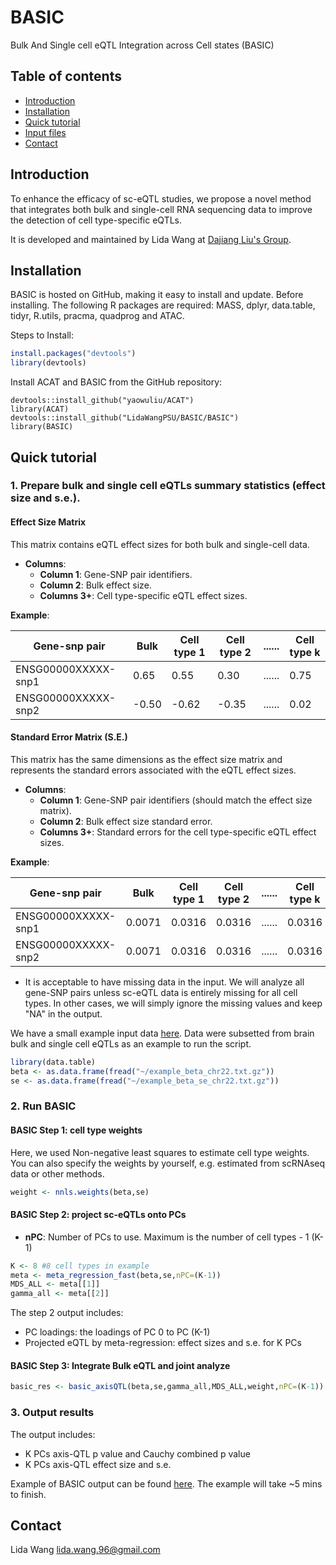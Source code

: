 # BASIC
Bulk And Single cell eQTL Integration across Cell states (BASIC)


## Table of contents
* [Introduction](#Introduction)
* [Installation](#Installation)
* [Quick tutorial](#Quick_tutorial)
* [Input files](#Input_files)
* [Contact](#Contact)

## Introduction
To enhance the efficacy of sc-eQTL studies, we propose a novel method that integrates both bulk and single-cell RNA sequencing data to improve the detection of cell type-specific eQTLs. 

It is developed and maintained by Lida Wang at [Dajiang Liu's Group](https://dajiangliu.blog).

## Installation
BASIC is hosted on GitHub, making it easy to install and update. Before installing. The following R packages are required: MASS, dplyr, data.table, tidyr, R.utils, pracma, quadprog and ATAC.

Steps to Install:
```r
install.packages("devtools")
library(devtools)
```

Install ACAT and BASIC from the GitHub repository:

```
devtools::install_github("yaowuliu/ACAT")
library(ACAT)
devtools::install_github("LidaWangPSU/BASIC/BASIC")
library(BASIC)
```


## Quick tutorial
### 1. Prepare bulk and single cell eQTLs summary statistics (effect size and s.e.). 

#### Effect Size Matrix
This matrix contains eQTL effect sizes for both bulk and single-cell data.

- **Columns**:
  - **Column 1**: Gene-SNP pair identifiers.
  - **Column 2**: Bulk effect size.
  - **Columns 3+**: Cell type-specific eQTL effect sizes.
 
**Example**:

|    Gene-snp pair    |      Bulk     | Cell type 1  |  Cell type 2 | ...... |  Cell type k |
| ------------------- |      ----     | -----------  |  ----------- | ------ |  ----------- |
| ENSG00000XXXXX-snp1 |      0.65     |      0.55    |      0.30    | ...... |      0.75    |  
| ENSG00000XXXXX-snp2 |     -0.50     |     -0.62    |     -0.35    | ...... |      0.02    |


#### Standard Error Matrix (S.E.)
This matrix has the same dimensions as the effect size matrix and represents the standard errors associated with the eQTL effect sizes.

- **Columns**:
  - **Column 1**: Gene-SNP pair identifiers (should match the effect size matrix).
  - **Column 2**: Bulk effect size standard error.
  - **Columns 3+**: Standard errors for the cell type-specific eQTL effect sizes.

**Example**:

|    Gene-snp pair    |      Bulk     | Cell type 1  |  Cell type 2 | ...... |  Cell type k |
| ------------------- |      ----     | -----------  |  ----------- | ------ |  ----------- |
| ENSG00000XXXXX-snp1 |    0.0071     |    0.0316    |    0.0316    | ...... |    0.0316    |  
| ENSG00000XXXXX-snp2 |    0.0071     |    0.0316    |    0.0316    | ...... |    0.0316    |

- It is acceptable to have missing data in the input. We will analyze all gene-SNP pairs unless sc-eQTL data is entirely missing for all cell types. In other cases, we will simply ignore the missing values and keep "NA" in the output.
   
We have a small example input data [here](https://github.com/LidaWangPSU/BASIC/tree/main/example_data/). Data were subsetted from brain bulk and single cell eQTLs as an example to run the script.

```r
library(data.table)
beta <- as.data.frame(fread("~/example_beta_chr22.txt.gz"))
se <- as.data.frame(fread("~/example_beta_se_chr22.txt.gz"))
```
  
### 2. Run BASIC
#### BASIC Step 1: cell type weights
Here, we used Non-negative least squares to estimate cell type weights.
You can also specify the weights by yourself, e.g. estimated from scRNAseq data or other methods.
```r
weight <- nnls.weights(beta,se)
```


#### BASIC Step 2: project sc-eQTLs onto PCs 
- **nPC**: Number of PCs to use. Maximum is the number of cell types - 1 (K-1)
```r
K <- 8 #8 cell types in example 
meta <- meta_regression_fast(beta,se,nPC=(K-1))
MDS_ALL <- meta[[1]]
gamma_all <- meta[[2]]
```
The step 2 output includes:
* PC loadings: the loadings of PC 0 to PC (K-1)
* Projected eQTL by meta-regression: effect sizes and s.e. for K PCs

#### BASIC Step 3: Integrate Bulk eQTL and joint analyze
```r
basic_res <- basic_axisQTL(beta,se,gamma_all,MDS_ALL,weight,nPC=(K-1))
```

### 3. Output results
The output includes:
* K PCs axis-QTL p value and Cauchy combined p value
* K PCs axis-QTL effect size and s.e.

Example of BASIC output can be found [here](https://github.com/LidaWangPSU/BASIC/tree/main/basic_output). The example will take ~5 mins to finish.

## Contact
Lida Wang [lida.wang.96@gmail.com](lida.wang.96@gmail.com)
